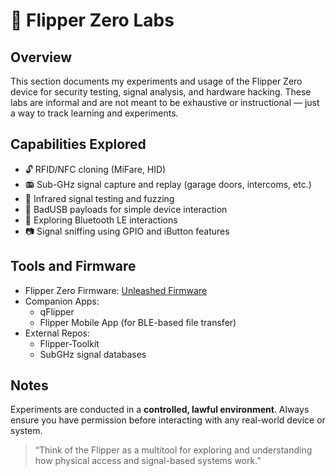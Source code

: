 # 🧿 Flipper Zero Labs

## Overview
This section documents my experiments and usage of the Flipper Zero device for security testing, signal analysis, and hardware hacking. These labs are informal and are not meant to be exhaustive or instructional — just a way to track learning and experiments.

## Capabilities Explored
- 🔓 RFID/NFC cloning (MiFare, HID)
- 📻 Sub-GHz signal capture and replay (garage doors, intercoms, etc.)
- 📡 Infrared signal testing and fuzzing
- 🔋 BadUSB payloads for simple device interaction
- 🧠 Exploring Bluetooth LE interactions
- 📷 Signal sniffing using GPIO and iButton features

## Tools and Firmware
- Flipper Zero Firmware: [Unleashed Firmware](https://github.com/Flipper-XFW/Flipper-XFW.github.io)
- Companion Apps:
  - qFlipper
  - Flipper Mobile App (for BLE-based file transfer)
- External Repos:
  - Flipper-Toolkit
  - SubGHz signal databases

## Notes
Experiments are conducted in a **controlled, lawful environment**. Always ensure you have permission before interacting with any real-world device or system.

> “Think of the Flipper as a multitool for exploring and understanding how physical access and signal-based systems work.”

